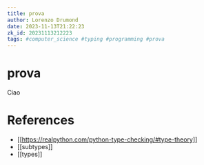 ```yaml
---
title: prova
author: Lorenzo Drumond
date: 2023-11-13T21:22:23
zk_id: 20231113212223
tags: #computer_science #typing #programming #prova
---
```



# prova
Ciao

# References
- [[https://realpython.com/python-type-checking/#type-theory]]
- [[subtypes]]
- [[types]]
